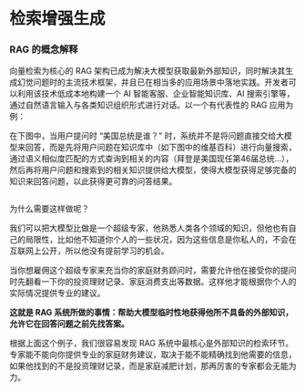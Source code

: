 # 检索增强生成

### RAG 的概念解释

向量检索为核心的 RAG 架构已成为解决大模型获取最新外部知识，同时解决其生成幻觉问题时的主流技术框架，并且已在相当多的应用场景中落地实践。开发者可以利用该技术低成本地构建一个 AI 智能客服、企业智能知识库、AI 搜索引擎等，通过自然语言输入与各类知识组织形式进行对话。以一个有代表性的 RAG 应用为例：

在下图中，当用户提问时 “美国总统是谁？” 时，系统并不是将问题直接交给大模型来回答，而是先将用户问题在知识库中（如下图中的维基百科）进行向量搜索，通过语义相似度匹配的方式查询到相关的内容（拜登是美国现任第46届总统…），然后再将用户问题和搜索到的相关知识提供给大模型，使得大模型获得足够完备的知识来回答问题，以此获得更可靠的问答结果。

<figure><img src="https://langgenius.feishu.cn/space/api/box/stream/download/asynccode/?code=NDJiZmFiM2VhYmFkZTI4ODEwYWVkMzg2MzM3ZGI2ZDJfcWZGVHBETnZveGhFblpGS1F6RTAwNTdvZlJLWkc4REFfVG9rZW46Tm9RWGJ1QVZEb2VzUGR4bnkxNWNDMWxSblRkXzE3MDAyMjEwNDA6MTcwMDIyNDY0MF9WNA" alt=""><figcaption></figcaption></figure>

为什么需要这样做呢？

我们可以把大模型比做是一个超级专家，他熟悉人类各个领域的知识，但他也有自己的局限性，比如他不知道你个人的一些状况，因为这些信息是你私人的，不会在互联网上公开，所以他没有提前学习的机会。

当你想雇佣这个超级专家来充当你的家庭财务顾问时，需要允许他在接受你的提问时先翻看一下你的投资理财记录、家庭消费支出等数据。这样他才能根据你个人的实际情况提供专业的建议。

**这就是 RAG 系统所做的事情：帮助大模型临时性地获得他所不具备的外部知识，允许它在回答问题之前先找答案。**

根据上面这个例子，我们很容易发现 RAG 系统中最核心是外部知识的检索环节。专家能不能向你提供专业的家庭财务建议，取决于能不能精确找到他需要的信息，如果他找到的不是投资理财记录，而是家庭减肥计划，那再厉害的专家都会无能为力。
